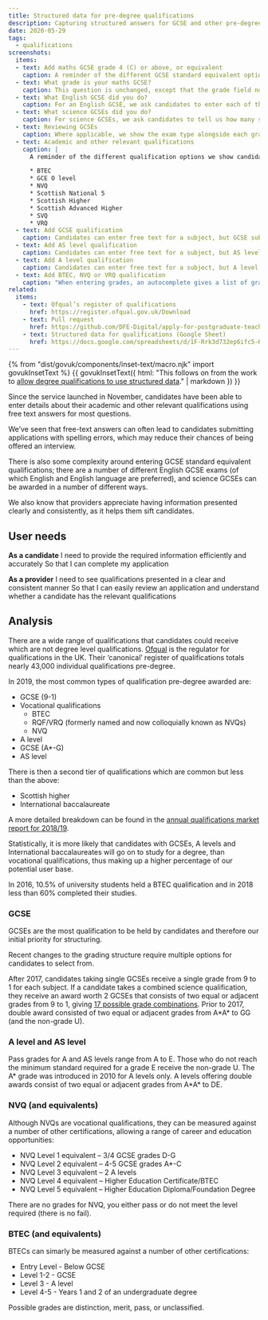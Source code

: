 ```yaml
---
title: Structured data for pre-degree qualifications
description: Capturing structured answers for GCSE and other pre-degree qualifications.
date: 2020-05-29
tags:
  - qualifications
screenshots:
  items:
  - text: Add maths GCSE grade 4 (C) or above, or equivalent
    caption: A reminder of the different GCSE standard equivalent options we show candidates (in this case for maths). The label for ‘GCE O level’ is changed to ‘O level’ to avoid confusion with GCSE.
  - text: What grade is your maths GCSE?
    caption: This question is unchanged, except that the grade field now uses an autocomplete that gives options from 9 to 1, A\* to G, and U.
  - text: What English GCSE did you do?
    caption: For an English GCSE, we ask candidates to enter each of their GCSE qualifications in this subject area. When entering grades, an autocomplete gives a list of options from 9 to 1, A\* to G, and U. For English and English Studies, as both single and double awards are available, these options go from 9-9 to 1-1, A\*A\* to GG, 9 to 1, A to G, and U. If they select ‘Other English subject’, we also ask for the name of the exam.
  - text: What science GCSEs did you do?
    caption: For science GCSEs, we ask candidates to tell us how many science GCSEs they did. When entering grades, an autocomplete gives a list of options. For a single award, options go from 9 to 1, A* to G, and U. For a double award, options go from 9-9 to 1-1, A\*A\* to GG, and U. For a triple award, we ask for a grade for each subject – Biology, Chemistry and Physics – and single grade options are given.
  - text: Reviewing GCSEs
    caption: Where applicable, we show the exam type alongside each grade.
  - text: Academic and other relevant qualifications
    caption: |
      A reminder of the different qualification options we show candidates. If you select ‘Other UK qualification’ suggestions are given for the following from this list of common Scottish and vocational qualifications:

      * BTEC
      * GCE O level
      * NVQ
      * Scottish National 5
      * Scottish Higher
      * Scottish Advanced Higher
      * SVQ
      * VRQ
  - text: Add GCSE qualification
    caption: Candidates can enter free text for a subject, but GCSE subjects are suggested. We de-duplicate qualifications with similar names, and while we include pilot qualifications, don’t display or store this information. When entering grades, an autocomplete gives a list of options, with both single and double award grades available (9-9 to 1-1, A\*A\* to GG, 9 to 1, A to G, and U).
  - text: Add AS level qualification
    caption: Candidates can enter free text for a subject, but AS level subjects are suggested. We de-duplicate qualifications with similar names, and while we include pilot qualifications, don’t display or store this information. When entering grades, an autocomplete gives a list of options, with both single and double award grades available (AA to DE, A to E, and U).
  - text: Add A level qualification
    caption: Candidates can enter free text for a subject, but A level subjects are suggested. We de-duplicate qualifications with similar names, and while we include pilot qualifications, don’t display or store this information. When entering grades, an autocomplete gives a list of options, with both single and double award grades available (A\*A\* to DE, A* to E, and U).
  - text: Add BTEC, NVQ or VRQ qualification
    caption: "When entering grades, an autocomplete gives a list of grade options: Distinction, Merit, Pass, Unclassified and Not applicable."
related:
  items:
    - text: Ofqual’s register of qualifications
      href: https://register.ofqual.gov.uk/Download
    - text: Pull request
      href: https://github.com/DFE-Digital/apply-for-postgraduate-teacher-training-prototype/pull/389
    - text: Structured data for qualifications (Google Sheet)
      href: https://docs.google.com/spreadsheets/d/1F-Rrk3d732ep6ifc5-KdDi9zlgo9lBVk1Z8-sOElgVg
---
```


{% from "dist/govuk/components/inset-text/macro.njk" import govukInsetText %}
{{ govukInsetText({
  html: "This follows on from the work to [allow degree qualifications to use structured data](/apply-for-teacher-training/structured-data-for-degrees)." | markdown
}) }}

Since the service launched in November, candidates have been able to enter details about their academic and other relevant qualifications using free text answers for most questions.

We’ve seen that free-text answers can often lead to candidates submitting applications with spelling errors, which may reduce their chances of being offered an interview.

There is also some complexity around entering GCSE standard equivalent qualifications; there are a number of different English GCSE exams (of which English and English language are preferred), and science GCSEs can be awarded in a number of different ways.

We also know that providers appreciate having information presented clearly and consistently, as it helps them sift candidates.

## User needs

**As a candidate**
I need to provide the required information efficiently and accurately
So that I can complete my application

**As a provider**
I need to see qualifications presented in a clear and consistent manner
So that I can easily review an application and understand whether a candidate has the relevant qualifications

## Analysis

There are a wide range of qualifications that candidates could receive which are not degree level qualifications. [Ofqual](https://www.gov.uk/government/organisations/ofqual) is the regulator for qualifications in the UK. Their ‘canonical’ register of qualifications totals nearly 43,000 individual qualifications pre-degree.

In 2019, the most common types of qualification pre-degree awarded are:

* GCSE (9-1)
* Vocational qualifications
  * BTEC
  * RQF/VRQ (formerly named and now colloquially known as NVQs)
  * NVQ
* A level
* GCSE (A*-G)
* AS level

There is then a second tier of qualifications which are common but less than the above:

* Scottish higher
* International baccalaureate

A more detailed breakdown can be found in the [annual qualifications market report for 2018/19](https://assets.publishing.service.gov.uk/government/uploads/system/uploads/attachment_data/file/863891/Annual_Qualifications_Market_Report_academic_year_2018_to_2019.pdf).

Statistically, it is more likely that candidates with GCSEs, A levels and International baccalaureates will go on to study for a degree, than vocational qualifications, thus making up a higher percentage of our potential user base.

In 2016, 10.5% of university students held a BTEC qualification and in 2018 less than 60% completed their studies.

### GCSE

GCSEs are the most qualification to be held by candidates and therefore our initial priority for structuring.

Recent changes to the grading structure require multiple options for candidates to select from.

After 2017, candidates taking single GCSEs receive a single grade from 9 to 1 for each subject. If a candidate takes a combined science qualification, they receive an award worth 2 GCSEs that consists of two equal or adjacent grades from 9 to 1, giving [17 possible grade combinations](https://www.gov.uk/government/uploads/system/uploads/attachment_data/file/693519/Combined_science_grading.pdf). Prior to 2017, double award consisted of two equal or adjacent grades from A\*A\* to GG (and the non-grade U).

### A level and AS level

Pass grades for A and AS levels range from A to E. Those who do not reach the minimum standard required for a grade E receive the non-grade U. The A\* grade was introduced in 2010 for A levels only. A levels offering double awards consist of two equal or adjacent grades from A\*A\* to DE.

### NVQ (and equivalents)

Although NVQs are vocational qualifications, they can be measured against a number of other certifications, allowing a range of career and education opportunities:

* NVQ Level 1 equivalent – 3/4 GCSE grades D-G
* NVQ Level 2 equivalent – 4-5 GCSE grades A*-C
* NVQ Level 3 equivalent – 2 A levels
* NVQ Level 4 equivalent – Higher Education Certificate/BTEC
* NVQ Level 5 equivalent – Higher Education Diploma/Foundation Degree

There are no grades for NVQ, you either pass or do not meet the level required (there is no fail).

### BTEC (and equivalents)

BTECs can simarly be measured against a number of other certifications:

* Entry Level - Below GCSE
* Level 1-2 - GCSE
* Level 3 - A level
* Level 4-5 - Years 1 and 2 of an undergraduate degree

Possible grades are distinction, merit, pass, or unclassified.
